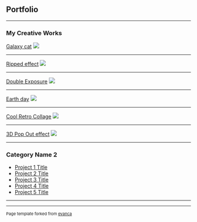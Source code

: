 ## Portfolio

---

### My Creative Works

[Galaxy cat](Galaxycat.jpg)
<img src="Galaxycat.jpg?raw=true"/>

---
[Ripped effect](/pdf/sample_presentation.pdf)
<img src="Graffitistyle.png?raw=true"/>

---
[Double Exposure](http://example.com/)
<img src="DoubleExposureEffect.jpg?raw=true"/>

---
[Earth day](http://example.com/)
<img src="EarthDayPosterProject.jpg?raw=true"/>

---
[Cool Retro Collage](http://example.com/)
<img src="retroimage.jpg?raw=true"/>

---
[3D Pop Out effect](http://example.com/)
<img src="maninfrontofcar.jpg?raw=true"/>

---

### Category Name 2

- [Project 1 Title](http://example.com/)
- [Project 2 Title](http://example.com/)
- [Project 3 Title](http://example.com/)
- [Project 4 Title](http://example.com/)
- [Project 5 Title](http://example.com/)

---




---
<p style="font-size:11px">Page template forked from <a href="https://github.com/evanca/quick-portfolio">evanca</a></p>
<!-- Remove above link if you don't want to attibute -->
